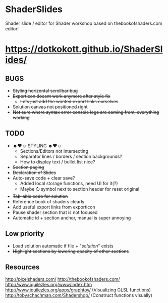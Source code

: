 # ShaderSlides
Shader slide / editor for Shader workshop based on thebookofshaders.com editor!

# https://dotkokott.github.io/ShaderSlides/

## BUGS
* ~~Styling horizontal scrollbar bug~~
* ~~ExportIcon doesnt work anymore after style fix~~
  * ~~Lets just add the wanted export links ourselves~~
* ~~Solution canvas not positioned right~~
* ~~Not sure where syntax error console logs are coming from, everything working~~

## TODO
* ☻♥☺ STYLING ☻♥☺
  * Sections/Editors not intersecting
  * Separator lines / borders / section backgrounds?
  * How to display text / bullet list nice?
* ~~Section paging~~
* ~~Declaration of Slides~~
* Auto-save code + clear save?
  * Added local storage functions, need UI for it(?)
  * Maybe 🗘 symbol next to section header for reset original  
* ~~Tab-able code for solution~~
* Reference book of shaders clearly
* Add useful export links from exporticon
* Pause shader section that is not focused
* Automatic id + section anchor, manual is super annoying

## Low priority
* Load solution automatic if file + "_solution_" exists
* ~~Highlight sections by lowering opacity of other sections~~




## Resources
http://pixelshaders.com/
http://thebookofshaders.com/
http://www.iquilezles.org/www/index.htm
http://www.iquilezles.org/apps/graphtoy/ (Visualizing GLSL functions)
http://tobyschachman.com/Shadershop/ (Construct functions visually)
